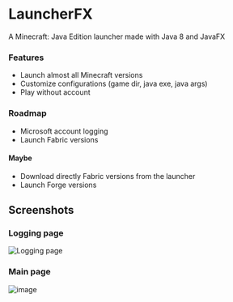 # LauncherFX
 A Minecraft: Java Edition launcher made with Java 8 and JavaFX

### Features
* Launch almost all Minecraft versions
* Customize configurations (game dir, java exe, java args)
* Play without account

### Roadmap
* Microsoft account logging
* Launch Fabric versions

#### Maybe
* Download directly Fabric versions from the launcher
* Launch Forge versions

## Screenshots
### Logging page
![Logging page](https://user-images.githubusercontent.com/51191602/199542154-87f6d46a-10be-4bae-ba47-100ad9dd3bb1.png)

### Main page
![image](https://user-images.githubusercontent.com/51191602/199542300-3ee397b8-cd79-4160-84aa-6c0ebf374a38.png)

